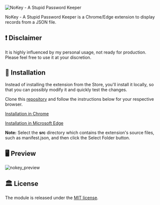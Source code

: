 ![NoKey - A Stupid Password Keeper](https://github.com/user-attachments/assets/5543a336-5215-42ac-bd37-2c0a2665e226)

NoKey - A Stupid Password Keeper is a Chrome/Edge extension to display records from a JSON file.

## ❗ Disclaimer

It is highly influenced by my personal usage, not ready for production. Please feel free to use it at your discretion.

## 🚀 Installation

Instead of installing the extension from the Store, you'll install it locally, so that you can possibly modify it and quickly test the changes.

Clone this [repository](https://github.com/juashyam/nokey-password-keeper) and follow the instructions below for your respective browser.

[Installation in Chrome](https://developer.chrome.com/docs/extensions/get-started/tutorial/hello-world#load-unpacked)

[Installation in Microsoft Edge](https://learn.microsoft.com/en-us/microsoft-edge/extensions-chromium/getting-started/part1-simple-extension#install-the-sample-locally)

**Note:** Select the **src** directory which contains the extension's source files, such as manifest.json, and then click the Select Folder button.

## 🖥 Preview

![nokey_preview](https://github.com/user-attachments/assets/c3010336-3ada-4f49-8745-50084aa11b5e)


## 🏛️ License

The module is released under the [MIT license](https://github.com/juashyam/nokey-password-keeper/blob/main/LICENSE).
